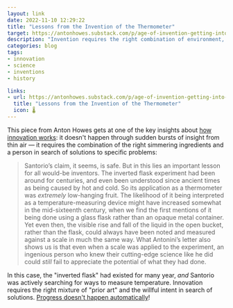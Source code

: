```yaml
---
layout: link
date: 2022-11-10 12:29:22
title: "Lessons from the Invention of the Thermometer"
target: https://antonhowes.substack.com/p/age-of-invention-getting-into-hot
description: "Invention requires the right combination of environment, timing, and purpose."
categories: blog
tags:
- innovation
- science
- inventions
- history

links:
- url: https://antonhowes.substack.com/p/age-of-invention-getting-into-hot
  title: "Lessons from the Invention of the Thermometer"
  icon: 🌡️
---
```


This piece from Anton Howes gets at one of the key insights about [how innovation works](/books/ridley-how-innovation-works/ "How Innovation Works, by Matt Ridley"): it doesn't happen through sudden bursts of insight from thin air — it requires the combination of the right simmering ingredients and a person in search of solutions to specific problems:

> Santorio’s claim, it seems, is safe. But in this lies an important lesson for all would-be inventors. The inverted flask experiment had been around for centuries, and even been understood since ancient times as being caused by hot and cold. So its application as a thermometer was *extremely* low-hanging fruit. The likelihood of it being interpreted as a temperature-measuring device might have increased somewhat in the mid-sixteenth century, when we find the first mentions of it being done using a glass flask rather than an opaque metal container. Yet even then, the visible rise and fall of the liquid in the open bucket, rather than the flask, could always have been noted and measured against a scale in much the same way. What Antonini’s letter also shows us is that even when a scale was applied to the experiment, an ingenious person who knew their cutting-edge science like he did could *still* fail to appreciate the potential of what they had done.

In this case, the "inverted flask" had existed for many year, *and* Santorio was actively searching for ways to measure temperature. Innovation requires the right mixture of "prior art" and the willful intent in search of solutions. [Progress doesn't happen automatically](/post/progress-is-not-automatic/ "Progress is Not Automatic")!
